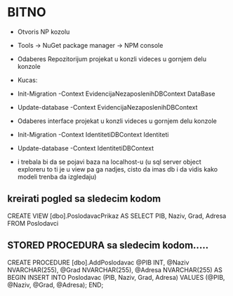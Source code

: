 
# BITNO

 * Otvoris NP kozolu 
 * Tools -> NuGet package manager -> NPM console
   
 * Odaberes Repozitorijum projekat u konzli videces u gornjem delu konzole
 * Kucas:
 * Init-Migration -Context EvidencijaNezaposlenihDBContext DataBase
 * Update-database -Context EvidencijaNezaposlenihDBContext
	
 * Odaberes interface projekat u konzli videces u gornjem delu konzole
 * Init-Migration -Context IdentitetiDBContext Identiteti
 * Update-database -Context IdentitetiDBContext

 * i trebala bi da se pojavi baza na localhost-u (u sql server object exploreru to ti je u view pa ga nadjes, cisto da imas db i da vidis kako modeli trenba da izgledaju)

## kreirati pogled sa sledecim kodom
CREATE VIEW [dbo].PoslodavacPrikaz 
    AS SELECT PIB, Naziv, Grad, Adresa  FROM Poslodavci

## STORED PROCEDURA sa sledecim kodom.....
CREATE PROCEDURE [dbo].AddPoslodavac
    @PIB INT,
    @Naziv NVARCHAR(255),
    @Grad NVARCHAR(255),
    @Adresa NVARCHAR(255)
AS
BEGIN
    INSERT INTO Poslodavac (PIB, Naziv, Grad, Adresa)
    VALUES (@PIB, @Naziv, @Grad, @Adresa);
END;